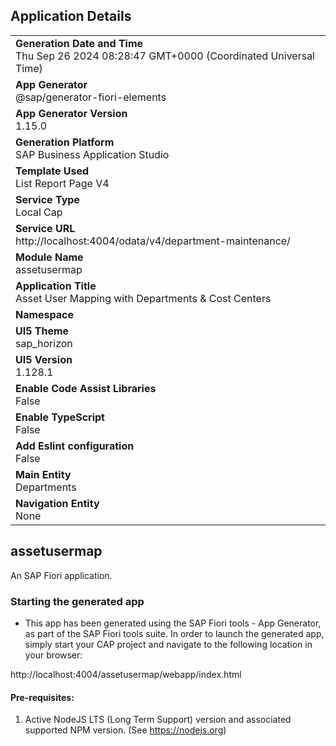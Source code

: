 ## Application Details
|               |
| ------------- |
|**Generation Date and Time**<br>Thu Sep 26 2024 08:28:47 GMT+0000 (Coordinated Universal Time)|
|**App Generator**<br>@sap/generator-fiori-elements|
|**App Generator Version**<br>1.15.0|
|**Generation Platform**<br>SAP Business Application Studio|
|**Template Used**<br>List Report Page V4|
|**Service Type**<br>Local Cap|
|**Service URL**<br>http://localhost:4004/odata/v4/department-maintenance/|
|**Module Name**<br>assetusermap|
|**Application Title**<br>Asset User Mapping with Departments &amp; Cost Centers|
|**Namespace**<br>|
|**UI5 Theme**<br>sap_horizon|
|**UI5 Version**<br>1.128.1|
|**Enable Code Assist Libraries**<br>False|
|**Enable TypeScript**<br>False|
|**Add Eslint configuration**<br>False|
|**Main Entity**<br>Departments|
|**Navigation Entity**<br>None|

## assetusermap

An SAP Fiori application.

### Starting the generated app

-   This app has been generated using the SAP Fiori tools - App Generator, as part of the SAP Fiori tools suite.  In order to launch the generated app, simply start your CAP project and navigate to the following location in your browser:

http://localhost:4004/assetusermap/webapp/index.html

#### Pre-requisites:

1. Active NodeJS LTS (Long Term Support) version and associated supported NPM version.  (See https://nodejs.org)


